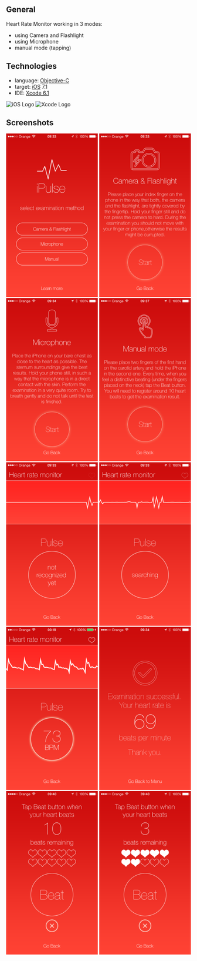 ## General ##
Heart Rate Monitor working in 3 modes:

* using Camera and Flashlight
* using Microphone
* manual mode (tapping)

## Technologies ##

* language: [Objective-C](http://pl.wikipedia.org/wiki/Objective-C)
* target: [iOS](http://pl.wikipedia.org/wiki/IOS) 7.1
* IDE: [Xcode 6.1](http://pl.wikipedia.org/wiki/Xcode)

![iOS Logo](http://thexbmcguide.com/wp-content/uploads/2012/03/ios-logo.jpg)
![Xcode Logo](https://devimages.apple.com.edgekey.net/assets/elements/icons/128x128/xcode.png)

## Screenshots ##
<img src="https://github.com/Wojdan/iPulse/blob/screens/Screens/IMG_0748.PNG" width="250"/>
<img src="https://github.com/Wojdan/iPulse/blob/screens/Screens/IMG_0749.PNG" width="250"/>
<img src="https://github.com/Wojdan/iPulse/blob/screens/Screens/IMG_0754.PNG" width="250"/>
<img src="https://github.com/Wojdan/iPulse/blob/screens/Screens/IMG_0757.PNG" width="250"/>
<img src="https://github.com/Wojdan/iPulse/blob/screens/Screens/IMG_0750.PNG" width="250"/>
<img src="https://github.com/Wojdan/iPulse/blob/screens/Screens/IMG_0751.PNG" width="250"/>
<img src="https://github.com/Wojdan/iPulse/blob/screens/Screens/IMG_0747.PNG" width="250"/>
<img src="https://github.com/Wojdan/iPulse/blob/screens/Screens/IMG_0753.PNG" width="250"/>
<img src="https://github.com/Wojdan/iPulse/blob/screens/Screens/IMG_0758.PNG" width="250"/>
<img src="https://github.com/Wojdan/iPulse/blob/screens/Screens/IMG_0760.PNG" width="250"/>
